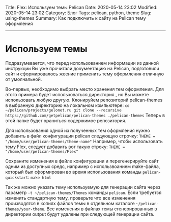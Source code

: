 Title: Flex: Используем темы Pelican
Date: 2020-05-14 23:02
Modified: 2020-05-14 23:02
Category: Блог
Tags: pelican, python, theme
Slug: using-themes
Summary: Как подключить к сайту на Pelican тему оформления
<!-- Cover:  -->


---
# Используем темы

Подразумевается, что перед использованием информации из данной инструкции Вы уже прочитали документацию на Pelican, подготовили сайт и сформировалось жеение применить тему оформления отличную от умолчальной.

Во-первых, необходимо выбрать место хранения тем оформления. Для этого примера будет использоваться директория , но Вы можете использовать любую другую. Клонируйем репозиторий pelican-themes в выбранную директорию на локальном компьютере:
`cd ~/pelican/projects/gelonet.ru
git clone --recursive https://github.com/getpelican/pelican-themes ./pelican-themes`
Теперь в этой папке будет храниться содержимое репозитория.

Для использования одной из полученных тем оформления нужно добавить в файл конфигурации pelican следующую строчку:
`THEME = "/home/user/pelican-themes/theme-name"`
Например, чтобы использовать тему Flex, следует добавить вот такую строку:
`THEME = "/home/user/pelican-themes/Flex"`

Сохраните изменения в файле конфигурации и перегенерируйте сайт одним из доступных средс, например с использвоанием make-файла, который был сформирован во время использования команды `pelican-quickstart`:
`make html`

Так же можно указать тему используемую для генерации сайта через параметр `-t ~/pelican-themes/Themes` команды `pelican`. Если требуется изменить стандартную тему, проверьте что все изменения производятся в копиях файлов темы в отдельном каталоге `~/pelican-themes/your-theme`. Все изменения в файлах темы сгенерированных в директории output будут удалены при следующей генерации сайта.
